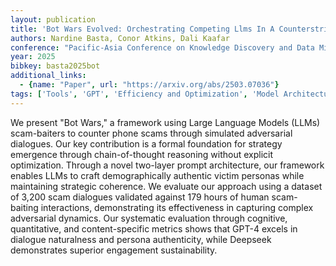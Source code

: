 ```yaml
---
layout: publication
title: 'Bot Wars Evolved: Orchestrating Competing Llms In A Counterstrike Against Phone Scams'
authors: Nardine Basta, Conor Atkins, Dali Kaafar
conference: "Pacific-Asia Conference on Knowledge Discovery and Data Mining PAKDD 2025"
year: 2025
bibkey: basta2025bot
additional_links:
  - {name: "Paper", url: "https://arxiv.org/abs/2503.07036"}
tags: ['Tools', 'GPT', 'Efficiency and Optimization', 'Model Architecture', 'Security', 'Prompting']
---
```

We present "Bot Wars," a framework using Large Language Models (LLMs)
scam-baiters to counter phone scams through simulated adversarial dialogues.
Our key contribution is a formal foundation for strategy emergence through
chain-of-thought reasoning without explicit optimization. Through a novel
two-layer prompt architecture, our framework enables LLMs to craft
demographically authentic victim personas while maintaining strategic
coherence. We evaluate our approach using a dataset of 3,200 scam dialogues
validated against 179 hours of human scam-baiting interactions, demonstrating
its effectiveness in capturing complex adversarial dynamics. Our systematic
evaluation through cognitive, quantitative, and content-specific metrics shows
that GPT-4 excels in dialogue naturalness and persona authenticity, while
Deepseek demonstrates superior engagement sustainability.
